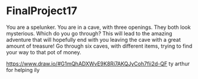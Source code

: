 # FinalProject17
You are a spelunker. You are in a cave, with three openings. They both look mysterious. Which do you go through? This will lead to the amazing adventure that will hopefully end with you leaving the cave with a great amount of treasure! Go through six caves, with different items, trying to find your way to that pot of money.



https://www.draw.io/#G1mQhADXWvE9K8Ri7AKQJyCoh7fii2d-QF
ty arthur for helping ily